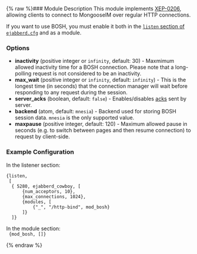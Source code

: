 {% raw %}### Module Description
This module implements [XEP-0206](http://xmpp.org/extensions/xep-0206.html), allowing clients to connect to MongooseIM over regular HTTP connections.

If you want to use BOSH, you must enable it both in the [`listen` section of `ejabberd.cfg`](wiki/Listener-modules) and as a module.

### Options
* **inactivity** (positive integer or `infinity`, default: 30) - Maxmimum allowed inactivity time for a BOSH connection. Please note that a long-polling request is not considered to be an inactivity.
* **max_wait** (positive integer or `infinity`, default: `infinity`) - This is the longest time (in seconds) that the connection manager will wait before responding to any request during the session.
* **server_acks** (boolean, default: `false`) - Enables/disables [acks](http://xmpp.org/extensions/xep-0124.html#ack-request) sent by server.
* **backend** (atom, default: `mnesia`) - Backend used for storing BOSH session data. `mnesia` is the only supported value.
* **maxpause** (positive integer, default: 120) - Maximum allowed pause in seconds (e.g. to switch between pages and then resume connection) to request by client-side.

### Example Configuration

In the listener section:
```
{listen,
 [
  { 5280, ejabberd_cowboy, [
      {num_acceptors, 10},
      {max_connections, 1024},
      {modules, [
          {"_", "/http-bind", mod_bosh}
      ]}
  ]}
```

In the module section:  
```  {mod_bosh, []} ```

{% endraw %}
